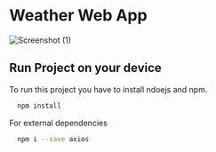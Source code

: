 
# Weather Web App

![Screenshot (1)](https://github.com/user-attachments/assets/5531c6c1-5454-4f7a-942e-19d0f70736fd)



## Run Project on your device

To run this project you have to install ndoejs and npm.

```bash
  npm install
```
For external dependencies

  
```bash
  npm i --save axios 
```



  
